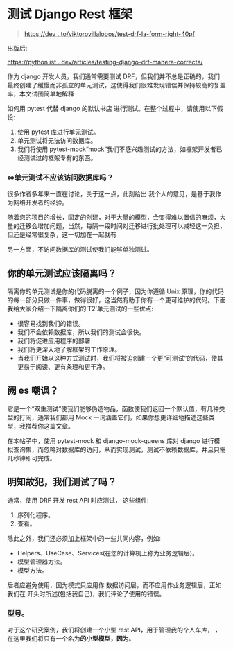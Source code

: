 # 测试 Django Rest 框架

> [https://dev . to/viktorovillalobos/test-drf-la-form-right-40pf](https://dev.to/viktorvillalobos/testeando-drf-la-forma-correcta-40pf)

出版后:

[https://python ist . dev/articles/testing-django-drf-manera-correcta/](https://pythonist.dev/articles/testing-django-drf-manera-correcta/)

作为 django 开发人员，我们通常需要测试 DRF，但我们并不总是正确的，我们最终创建了缓慢而非孤立的单元测试，这使得我们很难发现错误并保持较高的复盖率，本文试图简单地解释

如何用 pytest 代替 django 的默认书店
进行测试。在整个过程中，请使用以下假设:

1.  使用 pytest 库进行单元测试。
2.  单元测试将无法访问数据库。
3.  我们将使用 pytest-mock“mock”我们不感兴趣测试的方法，如框架开发者已经测试过的框架专有的东西。

### ∞单元测试不应该访问数据库吗？

很多作者多年来一直在讨论，关于这一点，此刻给出
我个人的意见，是基于我作为网络开发者的经验。

随着您的项目的增长，固定的创建，对于大量的模型，会变得难以置信的麻烦，大量的迁移会增加问题，当然，每隔一段时间对迁移进行批处理可以减轻这一负担，
但还是经常很复杂，这一切加在一起就有

另一方面，不访问数据库的测试使我们能够单独测试。

## 你的单元测试应该隔离吗？

隔离你的单元测试是你的代码脱离的一个例子，因为你遵循 Unix 原理，你的代码的每一部分只做一件事，做得很好，这当然有助于你有一个更可维护的代码。下面我给大家介绍一下隔离你们的‘T2’单元测试的一些优点:

*   很容易找到我们的错误。
*   我们不会依赖数据库，所以我们的测试会很快。
*   我们将促进应用程序的部署
*   我们将更深入地了解框架的工作原理。
*   当我们开始以这种方式测试时，我们将被迫创建一个更“可测试”的代码，使其更易于阅读、更有条理和更干净。

## 阙 es 嘲讽？

它是一个“双重测试”使我们能够伪造物品，函数使我们返回一个默认值，有几种类型的打闹，通常我们都用 Mock 一词涵盖它们，如果你想更详细地描述这些类型，我推荐你这篇文章。

在本帖子中，使用 pytest-mock 和 django-mock-queens 库对 django 进行模拟查询集，而忽略对数据库的访问，从而实现测试，测试不依赖数据库，并且只需几秒钟即可完成。

## 明知故犯，我们测试了吗？

通常，使用 DRF 开发 rest API 时应测试，
这些组件:

1.  序列化程序。
2.  查看。

除此之外，我们还必须加上框架中的一些共同内容，例如:

*   Helpers、UseCase、Services(在您的计算机上称为业务逻辑层)。
*   模型管理器方法。
*   模型方法。

后者应避免使用，因为模式只应用作
数据访问层，而不应用作业务逻辑层，正如我们在
开头时所述(包括我自己)，我们评论了使用的错误。

### 型号。

对于这个研究案例，我们将创建一个小型 rest API，用于管理我的个人车库，
，在这里我们将只有一个名为**的小型模型，因为**。